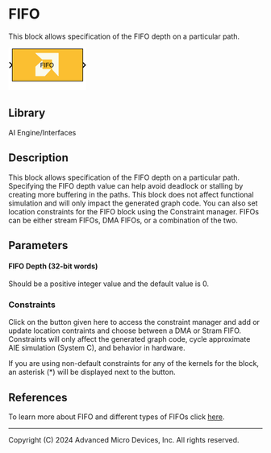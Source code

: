 # FIFO
This block allows specification of the FIFO depth on a particular path.
  
![](./Images/block.png)  

## Library

AI Engine/Interfaces

## Description

This block allows specification of the FIFO depth on a particular path.
Specifying the FIFO depth value can help avoid deadlock or stalling by
creating more buffering in the paths. This block does not affect
functional simulation and will only impact the generated graph code. You
can also set location constraints for the FIFO block using the
Constraint manager. FIFOs can be either stream FIFOs, DMA FIFOs, or a
combination of the two.

## Parameters

#### FIFO Depth (32-bit words)  
Should be a positive integer value and the default value is 0.

### Constraints
Click on the button given here to access the constraint manager and add or update location contraints and choose between a DMA or Stram FIFO. Constraints will only affect the generated graph code, cycle approximate AIE simulation (System C), and behavior in hardware.

<div class="noteBox">
If you are using non-default constraints for any of the kernels for the block, an asterisk (*) will be displayed next to the button.
</div>

## References
To learn more about FIFO and different types of FIFOs click [here](https://docs.xilinx.com/r/en-US/ug1079-ai-engine-kernel-coding/FIFO-Depth).

--------------
Copyright (C) 2024 Advanced Micro Devices, Inc.
All rights reserved.
